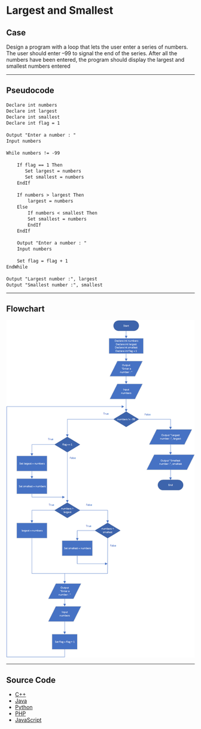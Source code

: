 # Largest and Smallest

## Case

Design a program with a loop that lets the user enter a series of numbers. The user should enter –99 to signal the end of the series. After all the numbers have been entered, the program should display the largest and smallest numbers entered

<hr>

## Pseudocode

```
Declare int numbers
Declare int largest
Declare int smallest
Declare int flag = 1

Output "Enter a number : "
Input numbers

While numbers != -99

    If flag == 1 Then
       Set largest = numbers
       Set smallest = numbers
    EndIf

    If numbers > largest Then
        largest = numbers
    Else
        If numbers < smallest Then
        Set smallest = numbers
        EndIf
    EndIf

    Output "Enter a number : "
    Input numbers

    Set flag = flag + 1
EndWhile

Output "Largest number :", largest
Output "Smallest number :", smallest

```

<hr>

## Flowchart

<img src="Flowchart.png"  >

<hr>

## Source Code

- [C++](largestAndSmallest.cpp)
- [Java](largestAndSmallest.java)
- [Python](largestAndSmallest.py)
- [PHP](largestAndSmallest.php)
- [JavaScript](largestAndSmallest.js)
